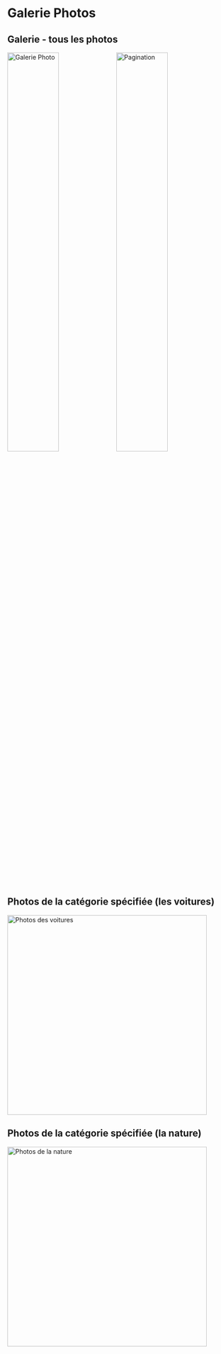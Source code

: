 # Galerie Photos

## Galerie - tous les photos
<p class="float-left">
<img width="48%" alt="Galerie Photo" src="https://user-images.githubusercontent.com/48180359/107989611-ee7e4500-6fd2-11eb-96f7-113ad3c5a3ee.png">
<img width="48%" alt="Pagination" src="https://user-images.githubusercontent.com/48180359/107990650-28e8e180-6fd5-11eb-8c20-8ed30334b034.png">
</p>

## Photos de la catégorie spécifiée (les voitures)
<img width="450" alt="Photos des voitures" src="https://user-images.githubusercontent.com/48180359/108000835-24c7be80-6feb-11eb-8f96-7e99b5512d12.png">

## Photos de la catégorie spécifiée (la nature)
<img width="450" alt="Photos de la nature" src="https://user-images.githubusercontent.com/48180359/108001018-a28bca00-6feb-11eb-9785-bc3c7a735b5b.png">
